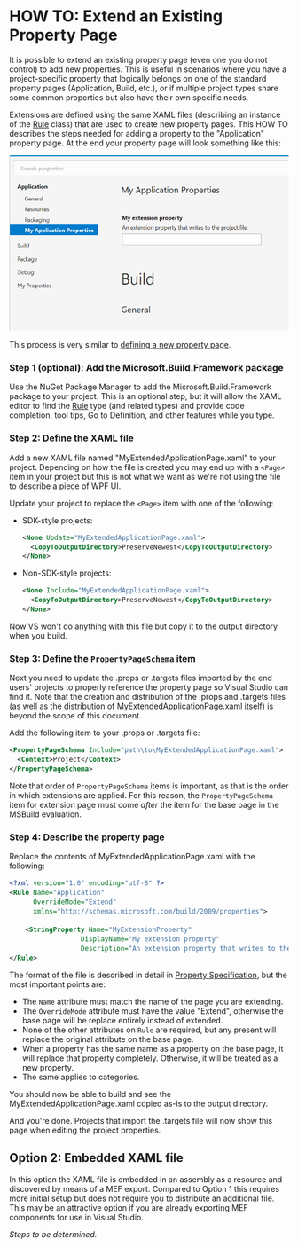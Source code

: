 ﻿# HOW TO: Extend an Existing Property Page

It is possible to extend an existing property page (even one you do not control) to add new properties. This is useful in scenarios where you have a project-specific property that logically belongs on one of the standard property pages (Application, Build, etc.), or if multiple project types share some common properties but also have their own specific needs.

Extensions are defined using the same XAML files (describing an instance of the [Rule](https://docs.microsoft.com/en-us/dotnet/api/microsoft.build.framework.xamltypes.rule) class) that are used to create new property pages. This HOW TO describes the steps needed for adding a property to the "Application" property page. At the end your property page will look something like this:

![Extended Property Page](extended-property-page.png)

This process is very similar to [defining a new property page](how-to-add-a-new-project-property-page.md).

### Step 1 (optional): Add the Microsoft.Build.Framework package

Use the NuGet Package Manager to add the Microsoft.Build.Framework package to your project. This is an optional step, but it will allow the XAML editor to find the [Rule](https://docs.microsoft.com/en-us/dotnet/api/microsoft.build.framework.xamltypes.rule) type (and related types) and provide code completion, tool tips, Go to Definition, and other features while you type.

### Step 2: Define the XAML file

Add a new XAML file named "MyExtendedApplicationPage.xaml" to your project. Depending on how the file is created you may end up with a `<Page>` item in your project but this is not what we want as we're not using the file to describe a piece of WPF UI.

Update your project to replace the `<Page>` item with one of the following:

- SDK-style projects:
  ``` xml
  <None Update="MyExtendedApplicationPage.xaml">
    <CopyToOutputDirectory>PreserveNewest</CopyToOutputDirectory>
  </None>
  ```
- Non-SDK-style projects:
  ``` xml
  <None Include="MyExtendedApplicationPage.xaml">
    <CopyToOutputDirectory>PreserveNewest</CopyToOutputDirectory>
  </None>
  ```

Now VS won't do anything with this file but copy it to the output directory when you build.

### Step 3: Define the `PropertyPageSchema` item

Next you need to update the .props or .targets files imported by the end users' projects to properly reference the property page so Visual Studio can find it. Note that the creation and distribution of the .props and .targets files (as well as the distribution of MyExtendedApplicationPage.xaml itself) is beyond the scope of this document.

Add the following item to your .props or .targets file:

``` xml
<PropertyPageSchema Include="path\to\MyExtendedApplicationPage.xaml">
  <Context>Project</Context>
</PropertyPageSchema>
```

Note that order of `PropertyPageSchema` items is important, as that is the order in which extensions are applied. For this reason, the `PropertyPageSchema` item for extension page must come _after_ the item for the base page in the MSBuild evaluation.

### Step 4: Describe the property page

Replace the contents of MyExtendedApplicationPage.xaml with the following:

```xml
<?xml version="1.0" encoding="utf-8" ?>
<Rule Name="Application"
      OverrideMode="Extend"
      xmlns="http://schemas.microsoft.com/build/2009/properties">

    <StringProperty Name="MyExtensionProperty"
                  DisplayName="My extension property"
                  Description="An extension property that writes to the project file." />
</Rule>
```

The format of the file is described in detail in [Property Specification](property-specification.md), but the most important points are:
- The `Name` attribute must match the name of the page you are extending.
- The `OverrideMode` attribute must have the value "Extend", otherwise the base page will be replace entirely instead of extended.
- None of the other attributes on `Rule` are required, but any present will replace the original attribute on the base page.
- When a property has the same name as a property on the base page, it will replace that property completely. Otherwise, it will be treated as a new property.
- The same applies to categories.

You should now be able to build and see the MyExtendedApplicationPage.xaml copied as-is to the output directory.

And you're done. Projects that import the .targets file will now show this page when editing the project properties.

## Option 2: Embedded XAML file

In this option the XAML file is embedded in an assembly as a resource and discovered by means of a MEF export. Compared to Option 1 this requires more initial setup but does not require you to distribute an additional file. This may be an attractive option if you are already exporting MEF components for use in Visual Studio.

_Steps to be determined._
